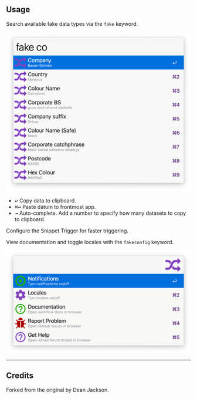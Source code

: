 ## Usage

Search available fake data types via the `fake` keyword.

![Showing fake data](images/fake.png)

* <kbd>↩</kbd> Copy data to clipboard.
* <kbd>⌘</kbd><kbd>↩</kbd> Paste datum to frontmost app.
* <kbd>⇥</kbd> Auto-complete. Add a number to specify how many datasets to copy to clipboard.

Configure the Snippet Trigger for faster triggering.

View documentation and toggle locales with the `fakeconfig` keyword.

![Showing configuration](images/fakeconfig.png)

---

## Credits

Forked from the original by Dean Jackson.
